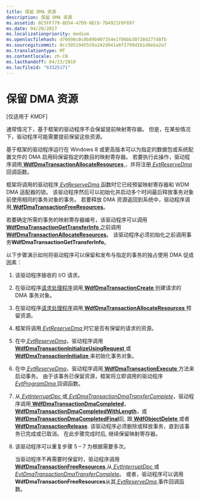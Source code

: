 ```yaml
---
title: 保留 DMA 资源
description: 保留 DMA 资源
ms.assetid: 8C5FF779-8D54-47D9-8EC6-7D4921F8F697
ms.date: 04/20/2017
ms.localizationpriority: medium
ms.openlocfilehash: d76698c0c8b89b907354e1f06bb30730d277d8fb
ms.sourcegitcommit: 0cc5051945559a242d941a6f2799d161d8eba2a7
ms.translationtype: MT
ms.contentlocale: zh-CN
ms.lasthandoff: 04/23/2019
ms.locfileid: "63325171"
---
```

# <a name="reserving-dma-resources"></a>保留 DMA 资源


\[仅适用于 KMDF\]

通常情况下，基于框架的驱动程序不会保留提前映射寄存器。 但是，在某些情况下，驱动程序可能需要提前保留这些资源。

基于框架的驱动程序运行在 Windows 8 或更高版本可以为指定的数据包或系统配置文件的 DMA 启用码保留指定的数目的映射寄存器。 若要执行此操作，驱动程序调用[ **WdfDmaTransactionAllocateResources** ](https://msdn.microsoft.com/library/windows/hardware/hh451123) ，并将注册[ *EvtReserveDma* ](https://msdn.microsoft.com/library/windows/hardware/hh406425)回调函数。

框架将调用的驱动程序[ *EvtReserveDma* ](https://msdn.microsoft.com/library/windows/hardware/hh406425)函数时它已经预留映射寄存器和 WDM DMA 适配器的锁。 该驱动程序然后可以初始化并启动多个时间最后释放事务对象前使用相同的事务对象的事务。 若要释放 DMA 资源返回到系统中，驱动程序调用[ **WdfDmaTransactionFreeResources**](https://msdn.microsoft.com/library/windows/hardware/hh451177)。

若要确定所需的事务的映射寄存器编号，该驱动程序可以调用[ **WdfDmaTransactionGetTransferInfo** ](https://msdn.microsoft.com/library/windows/hardware/hh451179)之前调用[ **WdfDmaTransactionAllocateResources**](https://msdn.microsoft.com/library/windows/hardware/hh451123)。 该驱动程序必须初始化之前调用事务**WdfDmaTransactionGetTransferInfo**。

以下步骤演示如何将驱动程序可以保留和发布与指定的事务的独占使用 DMA 促成因素：

1.  该驱动程序接收的 I/O 请求。

2.  在驱动程序[请求处理程序](request-handlers.md)调用[ **WdfDmaTransactionCreate** ](https://msdn.microsoft.com/library/windows/hardware/ff547027)创建请求的 DMA 事务对象。

3.  在驱动程序[请求处理程序](request-handlers.md)调用[ **WdfDmaTransactionAllocateResources** ](https://msdn.microsoft.com/library/windows/hardware/hh451123)预留资源。

4.  框架将调用[ *EvtReserveDma* ](https://msdn.microsoft.com/library/windows/hardware/hh406425)时它是否有保留的请求的资源。

5.  在中[ *EvtReserveDma*](https://msdn.microsoft.com/library/windows/hardware/hh406425)，驱动程序调用[ **WdfDmaTransactionInitializeUsingRequest** ](https://msdn.microsoft.com/library/windows/hardware/ff547107)或[ **WdfDmaTransactionInitialize** ](https://msdn.microsoft.com/library/windows/hardware/ff547099)来初始化事务对象。

6.  在中[ *EvtReserveDma*](https://msdn.microsoft.com/library/windows/hardware/hh406425)，驱动程序调用[ **WdfDmaTransactionExecute** ](https://msdn.microsoft.com/library/windows/hardware/ff547062)方法来启动事务。 由于该事务已保留资源，框架将立即调用的驱动程序[ *EvtProgramDma* ](https://msdn.microsoft.com/library/windows/hardware/ff541816)回调函数。

7.  从[ *EvtInterruptDpc* ](https://msdn.microsoft.com/library/windows/hardware/ff541721)或[ *EvtDmaTransactionDmaTransferComplete*](https://msdn.microsoft.com/library/windows/hardware/hh406418)，驱动程序调用[ **WdfDmaTransactionDmaCompleted**](https://msdn.microsoft.com/library/windows/hardware/ff547039)， [ **WdfDmaTransactionDmaCompletedWithLength**](https://msdn.microsoft.com/library/windows/hardware/ff547052)，或[ **WdfDmaTransactionDmaCompletedFinal**](https://msdn.microsoft.com/library/windows/hardware/ff547049)后, 跟[ **WdfObjectDelete** ](https://msdn.microsoft.com/library/windows/hardware/ff548734)或者[ **WdfDmaTransactionRelease**](https://msdn.microsoft.com/library/windows/hardware/ff547114). 该驱动程序必须删除或释放事务，直到该事务已完成或已取消。 在此步骤完成时后, 继续保留映射寄存器。

8.  该驱动程序可以重复步骤 5 – 7 为根据需要多次。

    当驱动程序不再需要时保留时，驱动程序调用[ **WdfDmaTransactionFreeResources** ](https://msdn.microsoft.com/library/windows/hardware/hh451177)从[ *EvtInterruptDpc* ](https://msdn.microsoft.com/library/windows/hardware/ff541721)或[ *EvtDmaTransactionDmaTransferComplete*](https://msdn.microsoft.com/library/windows/hardware/hh406418)。 或者，驱动程序可以调用**WdfDmaTransactionFreeResources**从其[ *EvtReserveDma* ](https://msdn.microsoft.com/library/windows/hardware/hh406425)事件回调函数。

 

 





